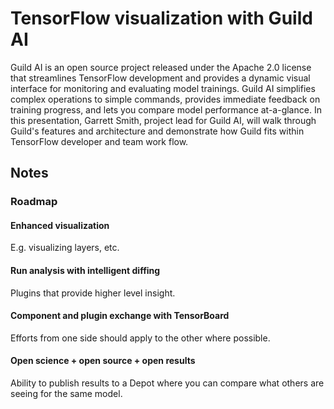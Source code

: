 # TensorFlow visualization with Guild AI

Guild AI is an open source project released under the Apache 2.0
license that streamlines TensorFlow development and provides a dynamic
visual interface for monitoring and evaluating model trainings. Guild
AI simplifies complex operations to simple commands, provides
immediate feedback on training progress, and lets you compare model
performance at-a-glance. In this presentation, Garrett Smith, project
lead for Guild AI, will walk through Guild's features and architecture
and demonstrate how Guild fits within TensorFlow developer and team
work flow.

## Notes

### Roadmap

#### Enhanced visualization

E.g. visualizing layers, etc.

#### Run analysis with intelligent diffing

Plugins that provide higher level insight.

#### Component and plugin exchange with TensorBoard

Efforts from one side should apply to the other where possible.

#### Open science + open source + open results

Ability to publish results to a Depot where you can compare what
others are seeing for the same model.
